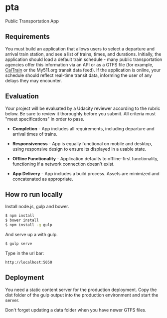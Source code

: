 # pta

Public Transportation App

##  Requirements

You must build an application that allows users to select a departure and arrival train station, and see a list of trains, times, and durations. Initially, the application should load a default train schedule - many public transportation agencies offer this information via an API or as a GTFS file (for example,   [CalTrain](http://www.caltrain.com/developer.html) or the My511.org transit data feed). If the application is online, your schedule should reflect real-time transit data, informing the user of any delays they may encounter.

## Evaluation

Your project will be evaluated by a Udacity reviewer according to the rubric below. Be sure to review it thoroughly before you submit. All criteria must "meet specifications" in order to pass.

* **Completion** - App includes all requirements, including departure and arrival times of trains.

* **Responsiveness** - App is equally functional on mobile and desktop, using responsive design to ensure its displayed in a usable state.

* **Offline Functionality** - Application defaults to offline-first functionality, functioning if a network connection doesn't exist.

* **App Delivery** - App includes a build process. Assets are minimized and concatenated as appropriate.


## How ro run locally

Install node.js, gulp and bower.

```sh
$ npm install
$ bower install
$ npm install -g gulp
```

And serve up a with gulp.

```sh
$ gulp serve
```

Type in the url bar:

```
http://localhost:5050
```

## Deployment

You need a static content server for the production deployment.
Copy the dist folder of the gulp output into the production environment and start the server. 

Don't forget updating a data folder when you have newer GTFS files.